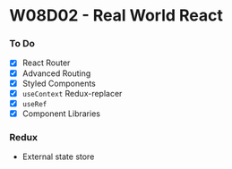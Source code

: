 # W08D02 - Real World React

### To Do
- [x] React Router
- [x] Advanced Routing
- [x] Styled Components
- [x] `useContext` Redux-replacer
- [x] `useRef`
- [x] Component Libraries

### Redux
* External state store
